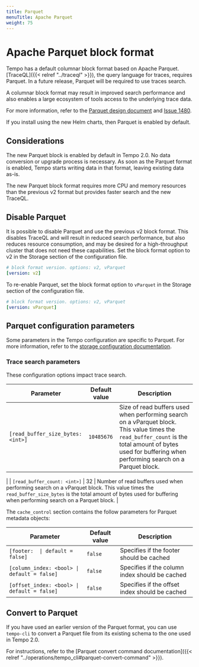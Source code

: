 ```yaml
---
title: Parquet
menuTitle: Apache Parquet
weight: 75
---
```


# Apache Parquet block format


Tempo has a default columnar block format based on Apache Parquet. [TraceQL]({{< relref "../traceql" >}}), the query language for traces, requires Parquet. In a future release, Parquet will be required to use traces search.

A columnar block format may result in improved search performance and also enables a large ecosystem of tools access to the underlying trace data.

For more information, refer to the [Parquet design document](https://github.com/mdisibio/tempo/blob/design-proposal-parquet/docs/design-proposals/2022-04%20Parquet.md) and [Issue 1480](https://github.com/grafana/tempo/issues/1480).

If you install using the new Helm charts, then Parquet is enabled by default.

## Considerations

The new Parquet block is enabled by default in Tempo 2.0. No data conversion or upgrade process is necessary. As soon as the Parquet format is enabled, Tempo starts writing data in that format, leaving existing data as-is.

The new Parquet block format requires more CPU and memory resources than the previous v2 format but provides faster search and the new TraceQL.

## Disable Parquet

It is possible to disable Parquet and use the previous v2 block format. This disables TraceQL and will result in reduced search performance, but also reduces resource consumption, and may be desired for a high-throughput cluster that does not need these capabilities. Set the block format option to v2 in the Storage section of the configuration file.

```yaml
# block format version. options: v2, vParquet
[version: v2]
```

To re-enable Parquet, set the block format option to `vParquet` in the Storage section of the configuration file.

```yaml
# block format version. options: v2, vParquet
[version: vParquet]
```

## Parquet configuration parameters

Some parameters in the Tempo configuration are specific to Parquet.
For more information, refer to the [storage configuration documentation](https://grafana.com/docs/tempo/latest/configuration/#storage).

### Trace search parameters

These configuration options impact trace search.

| Parameter | Default value | Description |
| --- | --- | --- |
| `[read_buffer_size_bytes: <int>]` | `10485676` | Size of read buffers used when performing search on a vParquet block. This value times the `read_buffer_count`  is the total amount of bytes used for buffering when performing search on a Parquet block.
 |
| `[read_buffer_count: <int>]` | 32 | Number of read buffers used when performing search on a vParquet block. This value times the `read_buffer_size_bytes` is the total amount of bytes used for buffering when performing search on a Parquet block.
 |

The `cache_control` section contains the follow parameters for Parquet metadata objects:

| Parameter | Default value | Description |
| --- | --- | --- |
| <code>[footer: <bool> \| default = false]</code> | `false` | Specifies if the footer should be cached |
| `[column_index: <bool> \| default = false]` | `false` | Specifies if the column index should be cached |
| `[offset_index: <bool> \| default = false]` | `false` | Specifies if the offset index should be cached |

## Convert to Parquet

If you have used an earlier version of the Parquet format, you can use `tempo-cli` to convert a Parquet file from its existing schema to the one used in Tempo 2.0.

For instructions, refer to the [Parquet convert command documentation]({{< relref "../operations/tempo_cli#parquet-convert-command" >}}).